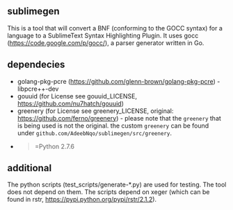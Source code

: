 sublimegen
---------------

This is a tool that will convert a BNF (conforming to the GOCC syntax) for a language to a
SublimeText Syntax Highlighting Plugin. It uses gocc (https://code.google.com/p/gocc/), a parser generator written in Go.


dependecies
---------------

- golang-pkg-pcre (https://github.com/glenn-brown/golang-pkg-pcre)
        - libpcre++-dev
- gouuid (for License see gouuid_LICENSE, https://github.com/nu7hatch/gouuid)
- greenery (for License see greenery_LICENSE, original: https://github.com/ferno/greenery)
        - please note that the `greenery` that is being used is not the original. the
        custom `greenery` can be found under `github.com/AdeebNqo/sublimegen/src/greenery`.
- >=Python 2.7.6


additional
---------------

The python scripts (test_scripts/generate-*.py) are used for testing. The tool does not depend on them.
The scripts depend on xeger (which can be found in rstr, https://pypi.python.org/pypi/rstr/2.1.2).
